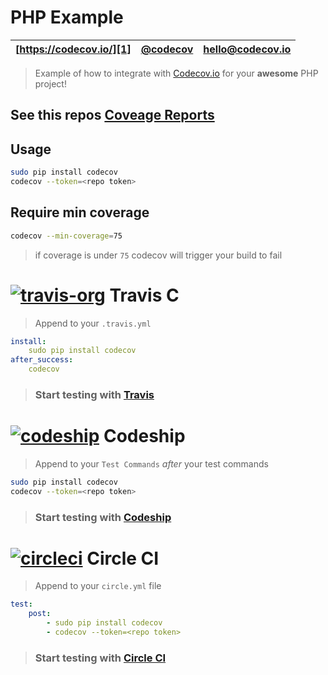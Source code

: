 PHP Example
=======
| [https://codecov.io/][1] | [@codecov][2] | [hello@codecov.io][3] |
| ------------------------ | ------------- | --------------------- |

> Example of how to integrate with [Codecov.io][1] for your **awesome** PHP project!

## See this repos [Coveage Reports][4]


## Usage

```sh
sudo pip install codecov
codecov --token=<repo token>
```

## Require min coverage
```sh
codecov --min-coverage=75
```
> if coverage is under `75` codecov will trigger your build to fail

# [![travis-org](https://avatars2.githubusercontent.com/u/639823?v=2&s=50)](https://travis-ci.org) Travis C
> Append to your `.travis.yml`

```yml
install:
    sudo pip install codecov
after_success:
    codecov
```

> ### Start testing with [Travis](https://travis-ci.org/)

# [![codeship](https://avatars1.githubusercontent.com/u/2988541?v=2&s=50)](https://codeship.io/) Codeship
> Append to your `Test Commands` *after* your test commands

```sh
sudo pip install codecov
codecov --token=<repo token>
```

> ### Start testing with [Codeship](https://codeship.io/)


# [![circleci](https://avatars0.githubusercontent.com/u/1231870?v=2&s=50)](https://circleci.com/) Circle CI
> Append to your `circle.yml` file

```yml
test:
    post:
        - sudo pip install codecov
        - codecov --token=<repo token>
```
> ### Start testing with [Circle CI](https://circleci.com/)




[1]: https://codecov.io/
[2]: https://twitter.com/codecov
[3]: mailto:hello@codecov.io
[4]: https://codecov.io/github/codecov/example-php
